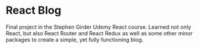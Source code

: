 # React Blog

Final project in the Stephen Girder Udemy React course. Learned not only React, but also React Router and React Redux as well as some other minor packages to create a simple, yet fully functioning blog. 
